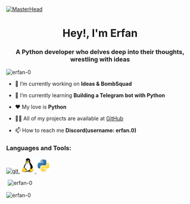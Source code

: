 [![MasterHead](https://user-images.githubusercontent.com/10498744/210012254-234538ff-d198-48aa-8964-37e6fd45d227.gif)](https://rishavchanda.io)

<h1 align="center">Hey!, I'm Erfan</h1>
<h3 align="center">A Python developer who delves deep into their thoughts, wrestling with ideas</h3>


<p align="left"> <img src="https://komarev.com/ghpvc/?username=erfan-0&label=Profile%20views&color=0e75b6&style=flat" alt="erfan-0" /> </p>

- 🔭 I’m currently working on **Ideas & BombSquad**

- 🌱 I’m currently learning **Building a Telegram bot with Python**

- ❤️ My love is **Python**

- 👨‍💻 All of my projects are available at [GitHub](https://github.com/Erfan-0)

- 📫 How to reach me **Discord(username: erfan.0)**

<h3 align="left"></h3>
<p align="left"> 
</p>

<h3 align="left">Languages and Tools:</h3>
<p align="left"> <a href="https://git-scm.com/" target="_blank" rel="noreferrer"> <img src="https://www.vectorlogo.zone/logos/git-scm/git-scm-icon.svg" alt="git" width="40" height="40"/> </a> <a href="https://www.linux.org/" target="_blank" rel="noreferrer"> <img src="https://raw.githubusercontent.com/devicons/devicon/master/icons/linux/linux-original.svg" alt="linux" width="40" height="40"/> </a> <a href="https://www.python.org" target="_blank" rel="noreferrer"> <img src="https://raw.githubusercontent.com/devicons/devicon/master/icons/python/python-original.svg" alt="python" width="40" height="40"/> </a> </p>

<p>&nbsp;<img align="center" src="https://github-readme-stats.vercel.app/api?username=erfan-0&show_icons=true&locale=en" alt="erfan-0" /></p>

<p><img align="center" src="https://github-readme-streak-stats.herokuapp.com/?user=erfan-0&" alt="erfan-0" /></p>
